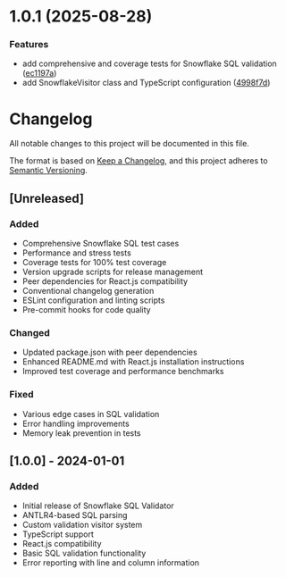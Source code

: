 # 1.0.1 (2025-08-28)


### Features

* add comprehensive and coverage tests for Snowflake SQL validation ([ec1197a](https://github.com/yuvarajkrishnaraju/snowflake-sql-validator/commit/ec1197aabefda7172e970d66b684e3a1c5e7fd8a))
* add SnowflakeVisitor class and TypeScript configuration ([4998f7d](https://github.com/yuvarajkrishnaraju/snowflake-sql-validator/commit/4998f7d47a3c759050903cceb644c4c4fe1e8b37))



# Changelog

All notable changes to this project will be documented in this file.

The format is based on [Keep a Changelog](https://keepachangelog.com/en/1.0.0/),
and this project adheres to [Semantic Versioning](https://semver.org/spec/v2.0.0.html).

## [Unreleased]

### Added
- Comprehensive Snowflake SQL test cases
- Performance and stress tests
- Coverage tests for 100% test coverage
- Version upgrade scripts for release management
- Peer dependencies for React.js compatibility
- Conventional changelog generation
- ESLint configuration and linting scripts
- Pre-commit hooks for code quality

### Changed
- Updated package.json with peer dependencies
- Enhanced README.md with React.js installation instructions
- Improved test coverage and performance benchmarks

### Fixed
- Various edge cases in SQL validation
- Error handling improvements
- Memory leak prevention in tests

## [1.0.0] - 2024-01-01

### Added
- Initial release of Snowflake SQL Validator
- ANTLR4-based SQL parsing
- Custom validation visitor system
- TypeScript support
- React.js compatibility
- Basic SQL validation functionality
- Error reporting with line and column information
